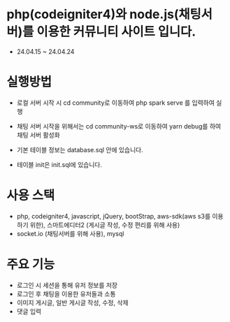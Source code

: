# php(codeigniter4)와 node.js(채팅서버)를 이용한 커뮤니티 사이트 입니다.
- 24.04.15 ~ 24.04.24

# 실행방법
- 로컬 서버 시작 시 cd community로 이동하여 php spark serve 를 입력하여 실행

- 채팅 서버 시작을 위해서는 cd community-ws로 이동하여 yarn debug를 하여 채팅 서버 활성화

- 기본 테이블 정보는 database.sql 안에 있습니다.

- 테이블 init은 init.sql에 있습니다.

# 사용 스택
- php, codeigniter4, javascript, jQuery, bootStrap, aws-sdk(aws s3를 이용하기 위한), 스마트에디터2 (게시글 작성, 수정 편리를 위해 사용)
- socket.io (채팅서버를 위해 사용), mysql

# 주요 기능
- 로그인 시 세션을 통해 유저 정보를 저장
- 로그인 후 채팅을 이용한 유저들과 소통
- 이미지 게시글, 일반 게시글 작성, 수정, 삭제
- 댓글 입력
